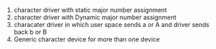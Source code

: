 1. character driver with static major number assignment
2. character driver with Dynamic major number assignment
3. characater driver in which user space sends a or A and driver sends back b or B
4. Generic character device for more than one device 

